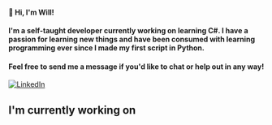 <h4>👋 Hi, I'm Will!</h4>

<h4>I'm a self-taught developer currently working on learning C#. I have a passion for learning new things and have been consumed with learning programming ever since I made my first script in Python.</h4>


<h4>Feel free to send me a message if you'd like to chat or help out in any way!</h4>

<a href="https://www.linkedin.com/in/william-corrigan-8a3434a0/" target="_blank"><img src="https://img.shields.io/badge/LinkedIn-%230077B5.svg?&style=flat-square&logo=linkedin&logoColor=white" alt="LinkedIn"></a>

<h2>I'm currently working on</h2>

<!--
**WillCorrigan/WillCorrigan** is a ✨ _special_ ✨ repository because its `README.md` (this file) appears on your GitHub profile.

Here are some ideas to get you started:

- 🔭 I’m currently working on ...
- 🌱 I’m currently learning ...
- 👯 I’m looking to collaborate on ...
- 🤔 I’m looking for help with ...
- 💬 Ask me about ...
- 📫 How to reach me: ...
- 😄 Pronouns: ...
- ⚡ Fun fact: ...
-->
